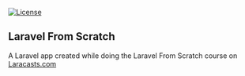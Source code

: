 <p>
<a href="https://opensource.org/licenses/MIT"><img src="https://poser.pugx.org/laravel/framework/license.svg" alt="License"></a>
</p>

## Laravel From Scratch

A Laravel app created while doing the Laravel From Scratch course on [Laracasts.com]()
